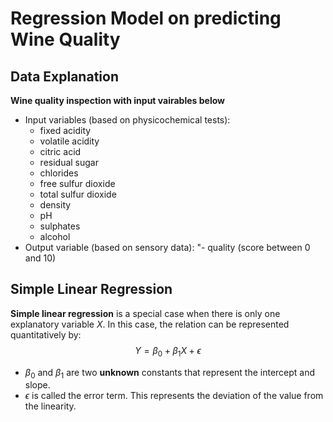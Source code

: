 # Regression Model on predicting Wine Quality

## Data Explanation
**Wine quality inspection with input vairables below**

- Input variables (based on physicochemical tests):
   - fixed acidity
   - volatile acidity
   - citric acid
   - residual sugar
   - chlorides
   - free sulfur dioxide
   - total sulfur dioxide
   - density
   - pH
   - sulphates
   - alcohol
- Output variable (based on sensory data): 
   "- quality (score between 0 and 10)
   
## Simple Linear Regression
**Simple linear regression** is a special case when there is only one explanatory variable $X$. In this case, the relation can be represented quantitatively by:
$$
Y = \beta_0 + \beta_1X + \epsilon
$$

- $\beta_0$ and $\beta_1$ are two **unknown** constants that represent the intercept and slope.
- $\epsilon$ is called the error term.  This represents the deviation of the value from the linearity.
